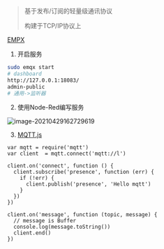 <!-- 
title: MQTT
sort: 
--> 

> 基于发布/订阅的轻量级通讯协议
>
> 构建于TCP/IP协议上

[EMPX](https://www.emqx.cn/downloads#broker)

1. 开启服务

```bash
sudo emqx start
# dashboard
http://127.0.0.1:18083/
admin-public
# 通用->监听器
```

2. 使用Node-Red编写服务

![image-20210429162729619](https://gitee.com/nmdfzf404/Image-hosting/raw/master/2021/20210429162731.png)

3. [MQTT.js](https://github.com/mqttjs/MQTT.js)

```
var mqtt = require('mqtt')
var client  = mqtt.connect('mqtt://l')

client.on('connect', function () {
  client.subscribe('presence', function (err) {
    if (!err) {
      client.publish('presence', 'Hello mqtt')
    }
  })
})

client.on('message', function (topic, message) {
  // message is Buffer
  console.log(message.toString())
  client.end()
})
```

